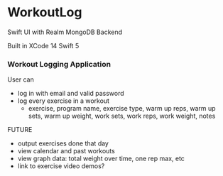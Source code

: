 # WorkoutLog
Swift UI with Realm MongoDB Backend


Built in XCode 14 Swift 5

### Workout Logging Application

User can
  - log in with email and valid password
  - log every exercise in a workout
    - exercise, program name, exercise type, warm up reps, warm up sets, warm up weight, work sets, work reps, work weight, notes
  
  FUTURE
  - output exercises done that day
  - view calendar and past workouts
  - view graph data: total weight over time, one rep max, etc
  - link to exercise video demos?
